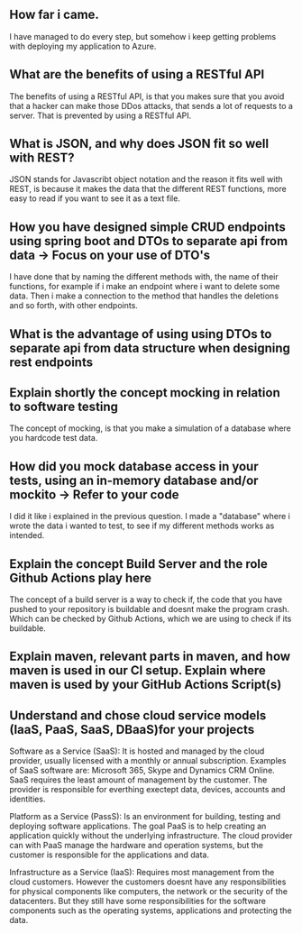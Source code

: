 ## How far i came.
I have managed to do every step, but somehow i keep getting problems with deploying my application to Azure.

## What are the benefits of using a RESTful API
The benefits of using a RESTful API, is that you makes sure that you avoid that a hacker can make those DDos attacks, that sends a lot of requests to a server. That is prevented by using a RESTful API.
## What is JSON, and why does JSON fit so well with REST?
JSON stands for Javascribt object notation and the reason it fits well with REST, is because it makes the data that the different REST functions, more easy to read if you want to see it as a text file.
## How you have designed simple CRUD endpoints using spring boot and DTOs to separate api from data  -> Focus on your use of DTO's
I have done that by naming the different methods with, the name of their functions, for example if i make an endpoint where i want to delete some data. Then i make a connection to the method that handles the deletions and so forth, with other endpoints.
## What is the advantage of using using DTOs to separate api from data structure when designing rest endpoints

## Explain shortly the concept mocking in relation to software testing
The concept of mocking, is that you make a simulation of a database where you hardcode test data.
## How did you mock database access in your tests, using an in-memory database and/or mockito → Refer to your code
I did it like i explained in the previous question. I made a "database" where i wrote the data i wanted to test, to see if my different methods works as intended.
## Explain the concept Build Server and the role Github Actions play here
The concept of a build server is a way to check if, the code that you have pushed to your repository is buildable and doesnt make the program crash. Which can be checked by Github Actions, which we are using to check if its buildable.

## Explain maven, relevant parts in maven, and how maven is used in our CI setup. Explain where maven is used by your GitHub Actions Script(s)

## Understand and chose cloud service models (IaaS, PaaS, SaaS, DBaaS)for your projects
Software as a Service (SaaS):
It is hosted and managed by the cloud provider, usually licensed with a monthly or annual subscription. Examples of SaaS software are: Microsoft 365, Skype and Dynamics CRM Online. SaaS requires the least amount of management by the customer. The provider is responsible for everthing exectept data, devices, accounts and identities.

Platform as a Service (PassS):
Is an environment for building, testing and deploying software applications. The goal PaaS is to help creating an application quickly without the underlying infrastructure. The cloud provider can with PaaS manage the hardware and operation systems, but the customer is responsible for the applications and data.

Infrastructure as a Service (IaaS):
Requires most management from the cloud customers. However the customers doesnt have any responsibilities for physical components like computers, the network or the security of the datacenters. But they still have some responsibilities for the software components such as the operating systems, applications and protecting the data.  

